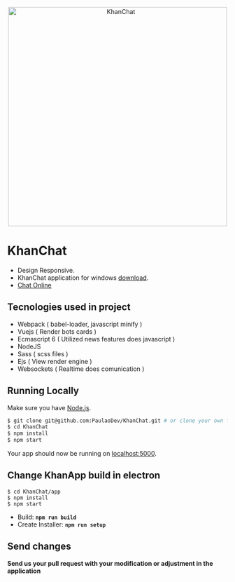 <p align="center"><img src="https://i.imgur.com/Gf4XaXO.png" alt="KhanChat" width="500px"/></p>


# KhanChat

- Design Responsive.
- KhanChat application for windows [download](#).
- <a href="https://bit.ly/khanchat" target="_blank">Chat Online</a>

## Tecnologies used in project

- Webpack ( babel-loader, javascript minify )
- Vuejs ( Render bots cards )
- Ecmascript 6 ( Utilized news features does javascript )
- NodeJS
- Sass ( scss files )
- Ejs ( View render engine )
- Websockets ( Realtime does comunication )

## Running Locally

Make sure you have [Node.js](http://nodejs.org/).

```sh
$ git clone git@github.com:PaulaoDev/KhanChat.git # or clone your own fork
$ cd KhanChat
$ npm install
$ npm start
```

Your app should now be running on [localhost:5000](http://localhost:5000/).

## Change KhanApp build in electron

```
$ cd KhanChat/app
$ npm install
$ npm start
```

- Build: **`npm run build`**
- Create Installer: **`npm run setup`**

## Send changes

**Send us your pull request with your modification or adjustment in the application**
